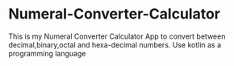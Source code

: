 # Numeral-Converter-Calculator
This is my Numeral Converter Calculator App to convert between decimal,binary,octal and hexa-decimal numbers. 
Use kotlin as a programming language
